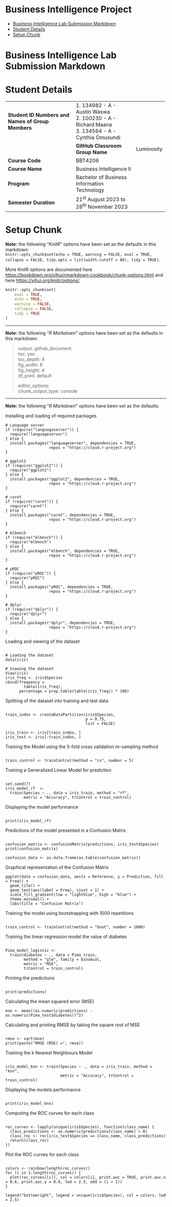 Business Intelligence Project
================
<Specify your name here>
<Specify the date when you submitted the lab>

- [Business Intelligence Lab Submission
  Markdown](#business-intelligence-lab-submission-markdown)
- [Student Details](#student-details)
- [Setup Chunk](#setup-chunk)

# Business Intelligence Lab Submission Markdown

# Student Details

<table style="width:99%;">
<colgroup>
<col style="width: 43%" />
<col style="width: 38%" />
<col style="width: 17%" />
</colgroup>
<tbody>
<tr class="odd">
<td><strong>Student ID Numbers and Names of Group Members</strong></td>
<td><div class="line-block">1. 134982 - A - Austin Waswa</div>
<div class="line-block">2. 100230 - A - Richard Maana</div>
<div class="line-block">3. 134564 - A - Cynthia Omusundi</div></td>
<td></td>
</tr>
<tr class="even">
<td></td>
<td><strong>GitHub Classroom Group Name</strong></td>
<td>Luminosity</td>
</tr>
<tr class="odd">
<td><strong>Course Code</strong></td>
<td>BBT4206</td>
<td></td>
</tr>
<tr class="even">
<td><strong>Course Name</strong></td>
<td>Business Intelligence II</td>
<td></td>
</tr>
<tr class="odd">
<td><strong>Program</strong></td>
<td>Bachelor of Business Information Technology</td>
<td></td>
</tr>
<tr class="even">
<td><strong>Semester Duration</strong></td>
<td>21<sup>st</sup> August 2023 to 28<sup>th</sup> November 2023</td>
<td></td>
</tr>
</tbody>
</table>

# Setup Chunk

**Note:** the following “*KnitR*” options have been set as the defaults
in this markdown:  
`knitr::opts_chunk$set(echo = TRUE, warning = FALSE, eval = TRUE, collapse = FALSE, tidy.opts = list(width.cutoff = 80), tidy = TRUE)`.

More KnitR options are documented here
<https://bookdown.org/yihui/rmarkdown-cookbook/chunk-options.html> and
here <https://yihui.org/knitr/options/>.

``` r
knitr::opts_chunk$set(
    eval = TRUE,
    echo = TRUE,
    warning = FALSE,
    collapse = FALSE,
    tidy = TRUE
)
```

------------------------------------------------------------------------

**Note:** the following “*R Markdown*” options have been set as the
defaults in this markdown:

> output: github_document:  
> toc: yes  
> toc_depth: 4  
> fig_width: 6  
> fig_height: 4  
> df_print: default
>
> editor_options:  
> chunk_output_type: console

------------------------------------------------------------------------

**Note:** the following “*R Markdown*” options have been set as the
defaults:

Installing and loading of required packages

``` code
# Language server
if (require("languageserver")) {
  require("languageserver")
} else {
  install.packages("languageserver", dependencies = TRUE,
                   repos = "https://cloud.r-project.org")
}

# ggplot2 
if (require("ggplot2")) {
  require("ggplot2")
} else {
  install.packages("ggplot2", dependencies = TRUE,
                   repos = "https://cloud.r-project.org")
}

# caret 
if (require("caret")) {
  require("caret")
} else {
  install.packages("caret", dependencies = TRUE,
                   repos = "https://cloud.r-project.org")
}

# mlbench 
if (require("mlbench")) {
  require("mlbench")
} else {
  install.packages("mlbench", dependencies = TRUE,
                   repos = "https://cloud.r-project.org")
}

# pROC 
if (require("pROC")) {
  require("pROC")
} else {
  install.packages("pROC", dependencies = TRUE,
                   repos = "https://cloud.r-project.org")
}

# dplyr 
if (require("dplyr")) {
  require("dplyr")
} else {
  install.packages("dplyr", dependencies = TRUE,
                   repos = "https://cloud.r-project.org")
}
```

Loading and viewing of the dataset

``` code

# Loading the dataset
data(iris)

# Viewing the dataset
View(iris)
iris_freq <- iris$Species
cbind(frequency =
        table(iris_freq),
      percentage = prop.table(table(iris_freq)) * 100)
```

Splitting of the dataset into training and test data

``` code

train_index <- createDataPartition(iris$Species,
                                   p = 0.75,
                                   list = FALSE)

iris_train <- iris[train_index, ]
iris_test <- iris[-train_index, ]
```

Training the Model using the 5-fold cross validation re-sampling method

``` code

train_control <- trainControl(method = "cv", number = 5)
```

Training a Generalized Linear Model for prediction

``` code

set.seed(7)
iris_model_rf  <-
  train(Species ~ ., data = iris_train, method = "rf",
        metric = "Accuracy", trControl = train_control)
```

Displaying the model performance

``` code

print(iris_model_rf)
```

Predictions of the model presented in a Confusion Matrix

``` code

confusion_matrix <- confusionMatrix(predictions, iris_test$Species)
print(confusion_matrix)

confusion_data <- as.data.frame(as.table(confusion_matrix))
```

Graphical representation of the Confusion Matrix

``` code
ggplot(data = confusion_data, aes(x = Reference, y = Prediction, fill = Freq)) +
  geom_tile() +
  geom_text(aes(label = Freq), vjust = 1) +
  scale_fill_gradient(low = "lightblue", high = "blue") +
  theme_minimal() +
  labs(title = "Confusion Matrix")
```

Training the model using bootstrapping with 1000 repetitions

``` code

train_control <- trainControl(method = "boot", number = 1000)
```

Training the linear regression model the value of diabetes

``` code

Pima_model_logistic <-
  train(diabetes ~ ., data = Pima_train,
        method = "glm", family = binomial,
        metric = "MSE",  
        trControl = train_control)
```

Printing the predictions

``` code

print(predictions)
```

Calculating the mean squared error (MSE)

``` code
mse <- mean((as.numeric(predictions) - as.numeric(Pima_test$diabetes))^2)
```

Calculating and printing RMSE by taking the square root of MSE

``` code

rmse <- sqrt(mse)
print(paste("RMSE (MSE) =", rmse))
```

Training the k Nearest Neighbours Model

``` code

iris_model_knn <- train(Species ~ ., data = iris_train, method = "knn",
                        metric = "Accuracy", trControl = train_control)
```

Displaying the models performance

``` code

print(iris_model_knn)
```

Computing the ROC curves for each class

``` code

roc_curves <- lapply(unique(iris$Species), function(class_name) {
  class_predictions <- as.numeric(predictions[class_name] > 0)
  class_roc <- roc(iris_test$Species == class_name, class_predictions)
  return(class_roc)
})
```

Plot the ROC curves for each class

``` code

colors <- rainbow(length(roc_curves))
for (i in 1:length(roc_curves)) {
  plot(roc_curves[[i]], col = colors[i], print.auc = TRUE, print.auc.x = 0.6, print.auc.y = 0.6, lwd = 2.5, add = (i > 1))
}

legend("bottomright", legend = unique(iris$Species), col = colors, lwd = 2.5)
```
